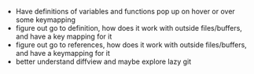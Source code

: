 * Have definitions of variables and functions pop up on hover or over some keymapping
* figure out go to definition, how does it work with outside files/buffers, and have a key mapping for it
* figure out go to references, how does it work with outside files/buffers, and have a keymapping for it
* better understand diffview and maybe explore lazy git
